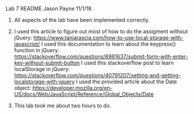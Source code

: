 Lab 7 README
Jason Payne
11/1/18

1) All aspects of the lab have been implemented correctly.

2) I used this article to figure out most of how to do the assigment without
	jQuery: https://www.taniarascia.com/how-to-use-local-storage-with-javascript/
   I used this documentation to learn about the keypress() function in jQuery:
   	https://stackoverflow.com/questions/8981637/submit-form-with-enter-key-without-submit-button
   I used this stackoverflow post to learn localStorage in jQuery: 
   https://stackoverflow.com/questions/40791207/setting-and-getting-localstorage-with-jquery
   I used the provided article about the Date object: https://developer.mozilla.org/en-US/docs/Web/JavaScript/Reference/Global_Objects/Date

3) This lab took me about two hours to do.